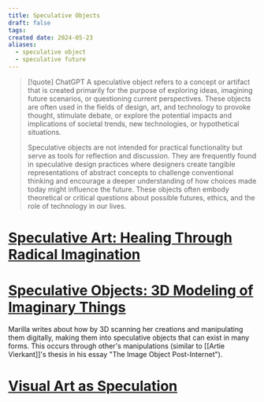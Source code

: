 ```yaml
---
title: Speculative Objects
draft: false
tags: 
created date: 2024-05-23
aliases:
  - speculative object
  - speculative future
---
```


> [!quote] ChatGPT
> A speculative object refers to a concept or artifact that is created primarily for the purpose of exploring ideas, imagining future scenarios, or questioning current perspectives. These objects are often used in the fields of design, art, and technology to provoke thought, stimulate debate, or explore the potential impacts and implications of societal trends, new technologies, or hypothetical situations.
> 
> Speculative objects are not intended for practical functionality but serve as tools for reflection and discussion. They are frequently found in speculative design practices where designers create tangible representations of abstract concepts to challenge conventional thinking and encourage a deeper understanding of how choices made today might influence the future. These objects often embody theoretical or critical questions about possible futures, ethics, and the role of technology in our lives.
# [Speculative Art: Healing Through Radical Imagination](https://medium.com/afrotectopia-imagineer-fellowship-2020/speculative-art-healing-through-radical-imagination-bc3934ca21d3)

# [Speculative Objects: 3D Modeling of Imaginary Things](https://sites.temple.edu/tudsc/2021/03/09/speculative-objects-3d-modeling-of-imaginary-things/)
Marilla writes about how by 3D scanning her creations and manipulating them digitally, making them into speculative objects that can exist in many forms. This occurs through other's manipulations (similar to [[Artie Vierkant]]'s thesis in his essay "The Image Object Post-Internet"). 
# [Visual Art as Speculation](https://paragonroad.com/visual-art-as-speculation-john-preus/)

